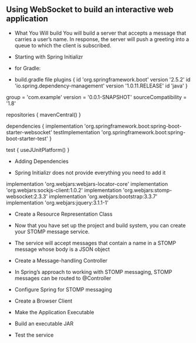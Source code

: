 ## Using WebSocket to build an interactive web application

- What You Will build
You will build a server that accepts a message that carries a user’s name. In response, the server will push a greeting into a queue to which the client is subscribed.

- Starting with Spring Initializr

- for Gradle: 
 - build.gradle file
 plugins {
	id 'org.springframework.boot' version '2.5.2'
	id 'io.spring.dependency-management' version '1.0.11.RELEASE'
	id 'java'
}

group = 'com.example'
version = '0.0.1-SNAPSHOT'
sourceCompatibility = '1.8'

repositories {
	mavenCentral()
}

dependencies {
	implementation 'org.springframework.boot:spring-boot-starter-websocket'
	testImplementation 'org.springframework.boot:spring-boot-starter-test'
}

test {
	useJUnitPlatform()
}

- Adding Dependencies
* Spring Initializr does not provide everything you need to add it

implementation 'org.webjars:webjars-locator-core'
implementation 'org.webjars:sockjs-client:1.0.2'
implementation 'org.webjars:stomp-websocket:2.3.3'
implementation 'org.webjars:bootstrap:3.3.7'
implementation 'org.webjars:jquery:3.1.1-1'


- Create a Resource Representation Class
* Now that you have set up the project and build system, you can create your STOMP message service.

* The service will accept messages that contain a name in a STOMP message whose body is a JSON object

- Create a Message-handling Controller
* In Spring’s approach to working with STOMP messaging, STOMP messages can be routed to @Controller

- Configure Spring for STOMP messaging

- Create a Browser Client

- Make the Application Executable

- Build an executable JAR

- Test the service
